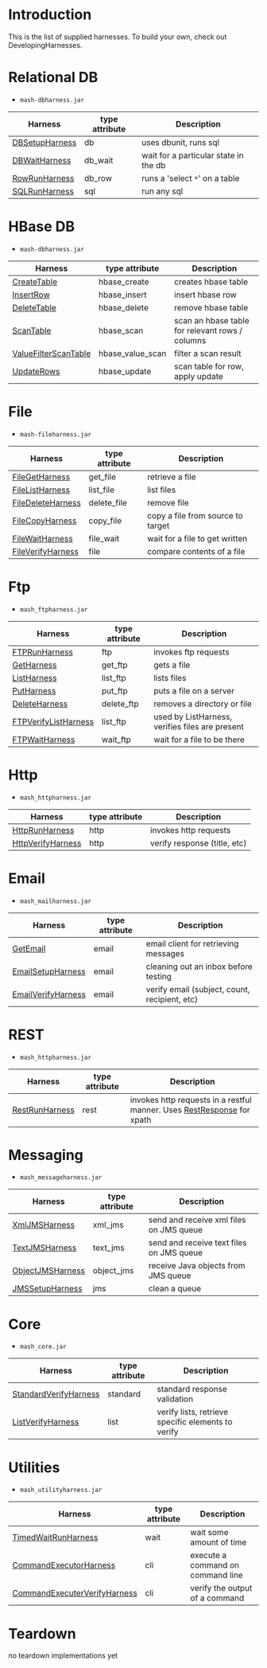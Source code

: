 # Introduction #

This is the list of supplied harnesses.  To build your own, check out DevelopingHarnesses.


# Relational DB #
  * `mash-dbharness.jar`
  
| **Harness** | **type attribute** | **Description** |
| --- | --- | --- |
| [DBSetupHarness](db/sql/DBSetupHarness.md) | db                 | uses dbunit, runs sql |
| [DBWaitHarness](db/sql/DBWaitHarness.md) | db\_wait           | wait for a particular state in the db |
| [RowRunHarness](db/sql/RowRunHarness.md) | db\_row            | runs a 'select `*`' on a table |
| [SQLRunHarness](db/sql/SQLRunHarness.md) | sql                | run any sql     |

# HBase DB #
  * `mash-dbharness.jar`
  
| **Harness** | **type attribute** | **Description** |
| --- | --- | --- |
| [CreateTable](db/hbase/CreateTable.md) | hbase\_create      | creates hbase table |
| [InsertRow](db/hbase/InsertRow.md) | hbase\_insert      | insert hbase row |
| [DeleteTable](db/hbase/DeleteTable.md) | hbase\_delete      | remove hbase table |
| [ScanTable](db/hbase/ScanTable.md) | hbase\_scan        | scan an hbase table for relevant rows / columns |
| [ValueFilterScanTable](db/hbase/ValueFilterScanTable.md) | hbase\_value\_scan | filter a scan result |
| [UpdateRows](db/hbase/UpdateRows.md) | hbase\_update      | scan table for row, apply update |

# File #
  * `mash-fileharness.jar`
  
| **Harness** | **type attribute** | **Description** |
| --- | --- | --- |
| [FileGetHarness](fs/FileGetHarness.md) | get\_file          | retrieve a file |
| [FileListHarness](fs/FileListHarness.md) | list\_file         | list files      |
| [FileDeleteHarness](fs/FileDeleteHarness.md) | delete\_file       | remove file     |
| [FileCopyHarness](fs/FileCopyHarness.md) | copy\_file         | copy a file from source to target |
| [FileWaitHarness](fs/FileWaitHarness.md) | file\_wait         | wait for a file to get written |
| [FileVerifyHarness](fs/FileVerifyHarness.md) | file               | compare contents of a file |

# Ftp #
  * `mash_ftpharness.jar`
  
| **Harness** | **type attribute** | **Description** |
| --- | --- | --- |
| [FTPRunHarness](ftp/FtpRunHarness.md) | ftp                | invokes ftp requests |
| [GetHarness](ftp/GetHarness.md)  | get\_ftp           | gets a file     |
| [ListHarness](ftp/ListHarness.md) | list\_ftp          | lists files     |
| [PutHarness](ftp/PutHarness.md)  | put\_ftp           | puts a file on a server |
| [DeleteHarness](ftp/DeleteHarness.md) | delete\_ftp        | removes a directory or file |
| [FTPVerifyListHarness](ftp/FtpVerifyListHarness.md) | list\_ftp          | used by ListHarness, verifies files are present |
| [FTPWaitHarness](ftp/FtpWaitHarness.md) | wait\_ftp          | wait for a file to be there |

# Http #
  * `mash_httpharness.jar`
  
| **Harness** | **type attribute** | **Description** |
| --- | --- | --- |
| [HttpRunHarness](http/HttpRunHarness.md) | http               | invokes http requests |
| [HttpVerifyHarness](http/HttpRunHarness.md) | http               | verify response (title, etc) |

# Email #
  * `mash_mailharness.jar`
  
| **Harness** | **type attribute** | **Description** |
| --- | --- | --- |
| [GetEmail](email/GetIMAPEmail.md) | email              | email client for retrieving messages |
| [EmailSetupHarness](email/IMAPSetupHarness.md) | email              | cleaning out an inbox before testing |
| [EmailVerifyHarness](email/EmailVerifyHarness.md) | email              | verify email (subject, count, recipient, etc) |

# REST #
  * `mash_httpharness.jar`
  
| **Harness** | **type attribute** | **Description** |
| --- | --- | --- |
| [RestRunHarness](http/RestRunHarness.md) | rest               | invokes http requests in a restful manner.  Uses [RestResponse](http/RestResponse.md) for xpath |

# Messaging #
  * `mash_messageharness.jar`
  
| **Harness** | **type attribute** | **Description** |
| --- | --- | --- |
| [XmlJMSHarness](jms/XmlJMSHarness.md) | xml\_jms           | send and receive xml files on JMS queue |
| [TextJMSHarness](jms/TextJMSHarness.md) | text\_jms          | send and receive text files on JMS queue |
| [ObjectJMSHarness](jms/ObjectJMSHarness.md) | object\_jms        | receive Java objects from JMS queue |
| [JMSSetupHarness](jms/JMSSetupHarness.md) | jms                | clean a queue   |

# Core #
  * `mash_core.jar`
  
| **Harness** | **type attribute** | **Description** |
| --- | --- | --- |
| [StandardVerifyHarness](StandardVerifyHarness.md) | standard           | standard response validation |
| [ListVerifyHarness](ListVerifyHarness.md) | list               | verify lists, retrieve specific elements to verify |

# Utilities #
  * `mash_utilityharness.jar`
  
| **Harness** | **type attribute** | **Description** |
| --- | --- | --- |
| [TimedWaitRunHarness](TimedWaitRunHarness.md) | wait               | wait some amount of time |
| [CommandExecutorHarness](cl/CommandExecutorHarness.md) | cli                | execute a command on command line |
| [CommandExecuterVerifyHarness](cl/CommandExecuterVerifyHarness.md) | cli                | verify the output of a command |

# Teardown #
no teardown implementations yet